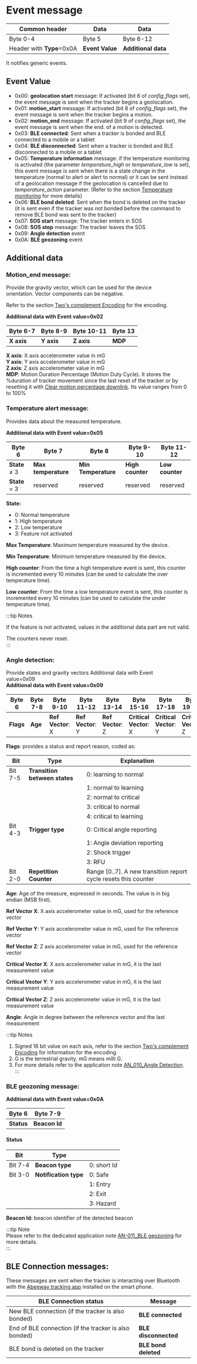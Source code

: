 # Event message

| Common header              | Data            | Data                |
| -------------------------- | --------------- | ------------------- |
| Byte 0-4                   | Byte 5          | Byte 6-12           |
| Header with **Type**\=0x0A | **Event Value** | **Additional data** |

It notifies generic events.

## Event Value

-   0x00: **geolocation start** message: If activated (bit 6 of *config_flags* set), the event message is sent when the tracker begins a geolocation.
-   0x01: **motion_start** message: If activated (bit 8 of *config_flags* set), the event message is sent when the tracker begins a motion.
-   0x02: **motion_end** message: If activated (bit 9 of *config_flags* set), the event message is sent when the end. of a motion is detected.
-   0x03: **BLE connected**: Sent when a tracker is bonded and BLE connected to a mobile or a tablet
-   0x04: **BLE disconnected**: Sent when a tracker is bonded and BLE disconnected to a mobile or a tablet
-   0x05: **Temperature information** message: if the temperature monitoring is activated (the parameter *temperature_high* or *temperature_low* is set), this event message is sent when there is a state change in the temperature (normal to alert or alert to normal) or it can be sent instead of a geolocation message if the geolocation is cancelled due to *temperature_action* parameter. (Refer to the section [Temperature monitoring](../../functioning/temperature-monitoring/readme.md) for more details)
-   0x06: **BLE bond deleted**: Sent when the bond is deleted on the tracker (it is sent even if the tracker was not bonded before the command to remove BLE bond was sent to the tracker)
-   0x07: **SOS start** message: The tracker enters in SOS
-   0x08: **SOS stop** message: The tracker leaves the SOS
-   0x09: **Angle detection** event
-   0x0A: **BLE geozoning** event

## Additional data

### Motion_end message:

Provide the gravity vector, which can be used for the device  
orientation. Vector components can be negative.

 Refer to the section [Two's complement Encoding](../../downlink-messages/two-complement-encoding/readme.md) for the
 encoding.

**Additional data with Event value=0x02**

| Byte 6-7   | Byte 8-9   | Byte 10-11 | Byte 13 |
| ---------- | ---------- | ---------- | ------- |
| **X axis** | **Y axis** | **Z axis** | **MDP** |

**X axis**: X axis accelerometer value in mG  
**Y axis**: Y axis accelerometer value in mG  
**Z axis**: Z axis accelerometer value in mG  
**MDP**: Motion Duration Percentage (Motion Duty Cycle). It stores the %duration of tracker movement since the last reset of the tracker or by resetting it with [Clear motion percentage downlink](../../downlink-messages/clear-motion-percentage/). Its value ranges from 0 to 100%

### Temperature alert message:

Provides data about the measured temperature.

**Additional data with Event value=0x05**

| Byte 6        | Byte 7              | Byte 8              | Byte 9-10        | Byte 11-12      |
| ------------- | ------------------- | ------------------- | ---------------- | --------------- |
| **State** ≠ 3 | **Max temperature** | **Min Temperature** | **High counter** | **Low counter** |
| **State** = 3 | reserved            | reserved            | reserved         | reserved        |

**State:**

- 0: Normal temperature
- 1: High temperature
- 2: Low temperature
- 3: Feature not activated

**Max Temperature**: Maximum temperature measured by the device.

**Min Temperature**: Minimum temperature measured by the device.

**High counter**: From the time a high temperature event is sent, this counter is incremented every 10 minutes (can be used to calculate the over temperature time).

**Low counter**: From the time a low temperature event is sent, this counter is incremented every 10 minutes (can be used to calculate the under temperature time).

:::tip Notes

If the feature is not activated, values in the additional data part are not valid.

The counters never reset.  
:::

### Angle detection:

Provide states and gravity vectors Additional data with Event  
value=0x09  
**Additional data with Event value=0x09**

| Byte 6    | Byte 7-8 | Byte 9-10         | Byte 11-12        | Byte 13-14        | Byte 15-16             | Byte 17-18             | Byte 19-20             | Byte 21   |
| --------- | -------- | ----------------- | ----------------- | ----------------- | ---------------------- | ---------------------- | ---------------------- | --------- |
| **Flags** | **Age**  | **Ref Vector**: X | **Ref Vector**: Y | **Ref Vector**: Z | **Critical Vector**: X | **Critical Vector**: Y | **Critical Vector**: Z | **angle** |

**Flags**: provides a status and report reason, coded as:

| Bit     | Type                          | Explanation                                                       |
| ------- | ----------------------------- | ----------------------------------------------------------------- |
| Bit 7-5 | **Transition between states** | 0: learning to normal                                             |
| &nbsp;       | &nbsp;                             | 1: normal to learning                                             |
| &nbsp;       | &nbsp;                             | 2: normal to critical                                             |
| &nbsp;       | &nbsp;                             | 3: critical to normal                                             |
| &nbsp;       | &nbsp;                             | 4: critical to learning                                           |
| Bit 4-3 | **Trigger type**              | 0: Critical angle reporting                                       |
| &nbsp;       | &nbsp;                             | 1: Angle deviation reporting                                      |
| &nbsp;       | &nbsp;                             | 2: Shock trigger                                                  |
| &nbsp;       | &nbsp;                             | 3: RFU                                                            |
| Bit 2-0 | **Repetition Counter**        | Range \[0..7\]. A new transition report cycle resets this counter |

**Age**: Age of the measure, expressed in seconds. The value is in big  
endian (MSB first).

**Ref Vector X**: X axis accelerometer value in mG, used for the reference vector

**Ref Vector Y**: Y axis accelerometer value in mG, used for the reference vector

**Ref Vector Z**: Z axis accelerometer value in mG, used for the reference vector

**Critical Vector X**: X axis accelerometer value in mG, it is the last measurement value

**Critical Vector Y**: Y axis accelerometer value in mG, it is the last measurement value

**Critical Vector Z**: Z axis accelerometer value in mG, it is the last measurement value

**Angle**: Angle in degree between the reference vector and the last  
measurement

:::tip Notes
1.  Signed 16 bit value on each axis, refer to the section [Two's complement Encoding](../../downlink-messages/two-complement-encoding/readme.md) for information for the encoding
2.  G is the terrestrial gravity, mG means milli G.
3.  For more details refer to the application note [AN_010_Angle Detection](../../../../documentation-library/AbeewayTrackers_R.md#application-notes).  
:::

### BLE geozoning message:

**Additional data with Event value=0x0A**

| Byte 6     | Byte 7-9      |
| ---------- | ------------- |
| **Status** | **Beacon Id** |

#### Status

| Bit     | Type                  | &nbsp;           |
| ------- | --------------------- | ----------- |
| Bit 7-4 | **Beacon type**       | 0: short Id |
| Bit 3-0 | **Notification type** | 0: Safe     |
| &nbsp;       | &nbsp;                     | 1: Entry    |
| &nbsp;       | &nbsp;                     | 2: Exit     |
| &nbsp;       | &nbsp;                     | 3: Hazard   |

**Beacon Id:** beacon identifier of the detected beacon

:::tip Note  
Please refer to the dedicated application note [AN-011_BLE geozoning](/D-Reference/DocLibrary_R/AbeewayTrackers_R.md#application-notes) for more details.  
:::

## BLE Connection messages:

These messages are sent when the tracker is interacting over Bluetooth with the [Abeeway tracking app](/C-Procedure-Topics/GetStartedMobileApp_T/) installed on the smart phone.

|  BLE Connection status                |  Message      |
|-------------------------------------------|-----------------------|
|  New BLE connection (if the tracker is also bonded)    |  **BLE connected**    |
|  End of BLE connection (if the tracker is also bonded) |  **BLE disconnected** |
|  BLE bond is deleted on the tracker       |  **BLE bond deleted** |
